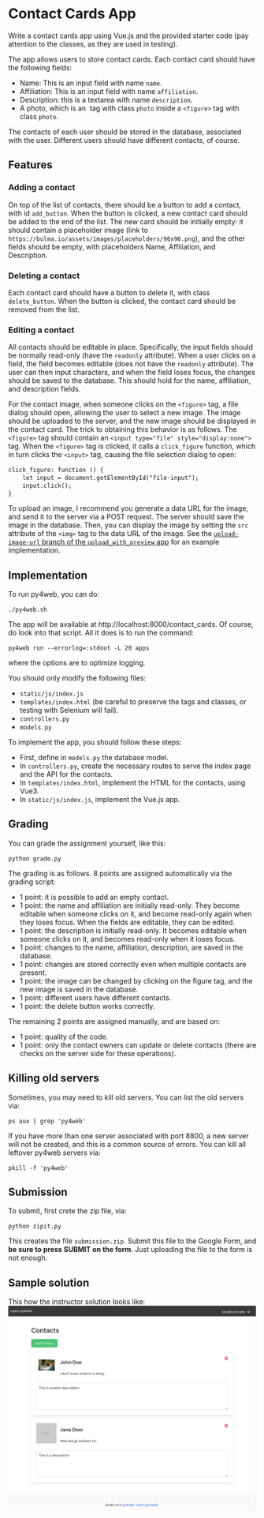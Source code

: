 # Contact Cards App

Write a contact cards app using Vue.js and the provided starter code
(pay attention to the classes, as they 
are used in testing).

The app allows users to store contact cards. 
Each contact card should have the following fields:
- Name: This is an input field with name `name`.
- Affiliation: This is an input field with name `affiliation`.
- Description: this is a textarea with name `description`.
- A photo, which is an <img> tag with class `photo` inside a `<figure>` tag with class `photo`. 

The contacts of each user should be stored in the database, associated with the user.
Different users should have different contacts, of course. 

## Features

### Adding a contact

On top of the list of contacts, there should be a button to add a contact, with id `add_button`. 
When the button is clicked, a new contact card should be added to the end of the list. 
The new card should be initially empty: it should contain a placeholder image (link to `https://bulma.io/assets/images/placeholders/96x96.png`), and the other fields should be empty, with placeholders Name, Affiliation, and Description.

### Deleting a contact

Each contact card should have a button to delete it, with class `delete_button`. 
When the button is clicked, the contact card should be removed from the list.

### Editing a contact

All contacts should be editable in place.  Specifically, the input fields should be normally read-only (have the `readonly` attribute). 
When a user clicks on a field, the field becomes editable  (does not have the `readonly` attribute).  The user can then input characters, and when the field loses focus, the changes should be saved to the database.  This should hold for the name, affiliation, and description fields.

For the contact image, when someone clicks on the `<figure>` tag, a file dialog should open, allowing the user to select a new image.  The image should be uploaded to the server, and the new image should be displayed in the contact card.
The trick to obtaining this behavior is as follows. The `<figure>` tag should contain an `<input type="file" style="display:none">` tag.  When the `<figure>` tag is clicked, it calls a `click_figure` function, which in turn clicks the `<input>` tag, causing the file selection dialog to open:

    click_figure: function () {
        let input = document.getElementById("file-input");
        input.click();
    }

To upload an image, I recommend you generate a data URL for the image, and send it to the server via a POST request.  The server should save the image in the database.  Then, you can display the image by setting the `src` attribute of the `<img>` tag to the data URL of the image.  See the [`upload-image-url` branch of the `upload_with_preview` app](https://github.com/learn-py4web/upload_with_preview/tree/upload-image-url) for an example implementation. 


## Implementation

To run py4web, you can do: 

    ./py4web.sh

The app will be available at http://localhost:8000/contact_cards.
Of course, do look into that script.  All it does is to run the command: 

    py4web run --errorlog=:stdout -L 20 apps

where the options are to optimize logging. 

You should only modify the following files:
- `static/js/index.js`
- `templates/index.html` (be careful to preserve the tags and classes, or testing with Selenium will fail).
- `controllers.py`
- `models.py`

To implement the app, you should follow these steps:
- First, define in `models.py` the database model. 
- In `controllers.py`, create the necessary routes to serve the index page and the API for the contacts.
- In `templates/index.html`, implement the HTML for the contacts, using Vue3. 
- In `static/js/index.js`, implement the Vue.js app.

## Grading

You can grade the assignment yourself, like this: 

    python grade.py

The grading is as follows.  8 points are assigned automatically via the grading script: 

- 1 point: it is possible to add an empty contact.
- 1 point: the name and affiliation are initially read-only. They become editable when someone clicks on it, and become read-only again when they loses focus. When the fields are editable, they can be edited. 
- 1 point: the description is initially read-only. It becomes editable when someone clicks on it, and becomes read-only when it loses focus.
- 1 point: changes to the name, affiliation, description, are saved in the database.
- 1 point: changes are stored correctly even when multiple contacts are present. 
- 1 point: the image can be changed by clicking on the figure tag, and the new image is saved in the database.
- 1 point: different users have different contacts. 
- 1 point: the delete button works correctly.

The remaining 2 points are assigned manually, and are based on: 

- 1 point: quality of the code. 
- 1 point: only the contact owners can update or delete contacts (there are checks on the server side for these operations).

## Killing old servers

Sometimes, you may need to kill old servers.  You can list the old servers via: 

    ps aux | grep 'py4web'

If you have more than one server associated with port 8800, a new server 
will not be created, and this is a common source of errors.  You can kill 
all leftover py4web servers via:

    pkill -f 'py4web'

## Submission

To submit, first crete the zip file, via: 

    python zipit.py

This creates the file `submission.zip`.  Submit this file to the Google Form, and **be sure to press SUBMIT on the form**.  Just uploading the file to the form is not enough. 

## Sample solution

This how the instructor solution looks like: 
![Sample solution](sample_solution.png)

